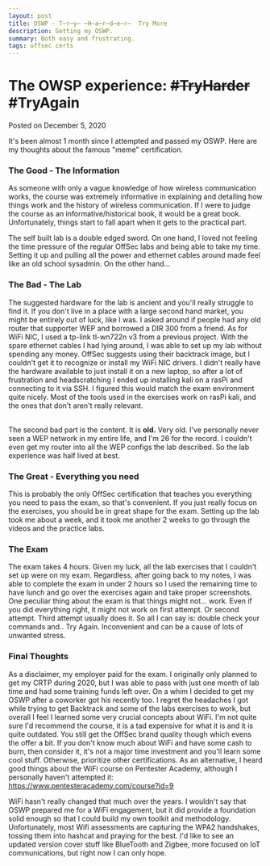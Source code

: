 ```yaml
---
layout: post
title: OSWP - T̶r̶y̶ ̶H̶a̶r̶d̶e̶r̶  Try More
description: Getting my OSWP.
summary: Both easy and frustrating.
tags: offsec certs
---
```



<h1>The OWSP experience: <strike>#TryHarder</strike> #TryAgain</h1>
<p>Posted on December 5, 2020 <br></p>
<p>It's been almost 1 month since I attempted and passed my OSWP. Here are my thoughts about the famous "meme" certification.</p>


<h3>The Good - The Information</h3>
<p>As someone with only a vague knowledge of how wireless communication works, the course was extremely informative in explaining and detailing how things work and the history of wireless communication. 
If I were to judge the course as an informative/historical book, it would be a great book. Unfortunately, things start to fall apart when it gets to the practical part.

The self built lab is a double edged sword. On one hand, I loved not feeling the time pressure of the regular OffSec labs and being able to take my time. Setting it up and pulling all the power and ethernet cables around made feel like an old school sysadmin.
On the other hand... </p>


<h3>The Bad - The Lab</h3>

<p>The suggested hardware for the lab is ancient and you'll really struggle to find it. If you don't live in a place with a large second hand market, you might be entirely out of luck, like I was. 
I asked around if people had any old router that supporter WEP and borrowed a DIR 300 from a friend. As for WiFi NIC, I used a tp-link tl-wn722n v3 from a previous project. With the spare ethernet cables I had lying around, I was able to set up my lab without spending any money.
OffSec suggests using their backtrack image, but I couldn't get it to recognize or install my WiFi NIC drivers. I didn't really have the hardware available to just install it on a new laptop, so after a lot of frustration and headscratching I ended up installing kali on a rasPi and connecting to it via SSH.
I figured this would match the exam environment quite nicely. Most of the tools used in the exercises work on rasPi kali, and the ones that don't aren't really relevant.<br><br>

The second bad part is the content. It is <b>old.</b> Very old. I've personally never seen a WEP network in my entire life, and I'm 26 for the record. I couldn't even get my router into all the WEP configs the lab described. So the lab experience was half lived at best.
</p>
<h3>The Great - Everything you need</h3>

<p>This is probably the only OffSec certification that teaches you everything you need to pass the exam, so that's convenient. If you just really focus on the exercises, you should be in great shape for the exam.
Setting up the lab took me about a week, and it took me another 2 weeks to go through the videos and the practice labs.</p>

<h3>The Exam</h3>

<p>
The exam takes 4 hours. Given my luck, all the lab exercises that I couldn't set up were on my exam. Regardless, after going back to my notes, I was able to complete the exam in under 2 hours so I used the remaining time to have lunch and go over the exercises again and take proper screenshots.
One peculiar thing about the exam is that things might not... work. Even if you did everything right, it might not work on first attempt. Or second attempt. Third attempt usually does it. So all I can say is: double check your commands and.. Try Again. Inconvenient and can be a cause of lots of unwanted stress.</p>

<h3>Final Thoughts</h3>

<p>As a disclaimer, my employer paid for the exam. I originally only planned to get my CRTP during 2020, but I was able to pass with just one month of lab time and had some training funds left over. On a whim I decided to get my OSWP after a coworker got his recently too. 
I regret the headaches I got while trying to get Backtrack and some of the labs exercises to work, but overall I feel I learned some very crucial concepts about WiFi. I'm not quite sure I'd recommend the course, it is a tad expensive for what it is and it is quite outdated. 
You still get the OffSec brand quality though which evens the offer a bit. If you don't know much about WiFi and have some cash to burn, then consider it, it's not a major time investment and you'll learn some cool stuff. Otherwise, prioritize other certifications. 
As an alternative, I heard good things about the WiFi course on Pentester Academy, although I personally haven't attempted it: <a href="https://www.pentesteracademy.com/course?id=9">https://www.pentesteracademy.com/course?id=9</a>

WiFi hasn't really changed that much over the years. I wouldn't say that OSWP prepared me for a WiFi engagement, but it did provide a foundation solid enough so that I could build my own toolkit and methodology. Unfortunately, most Wifi assessments are capturing the WPA2 handshakes, tossing them into hashcat and praying for the best.
I'd like to see an updated version cover stuff like BlueTooth and Zigbee, more focused on IoT communications, but right now I can only hope.</p>



